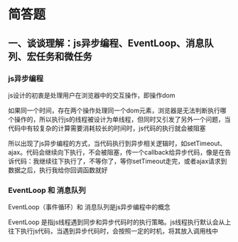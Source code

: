 # 简答题

## 一、谈谈理解：js异步编程、EventLoop、消息队列、宏任务和微任务

### js异步编程

js设计的初衷是处理用户在浏览器中的交互操作，即操作dom

如果同一个时间，存在两个操作处理同一个dom元素，浏览器是无法判断执行哪个操作的，所以执行js的线程被设计为单线程，但同时又引发了另外一个问题，当代码中有较复杂的计算需要消耗较长的时间时，js代码的执行就会被阻塞

所以出现了js异步编程的方式，当代码执行到异步相关逻辑时，如setTimeout、ajax。代码会继续向下执行，不会被阻塞，传一个callback给异步代码，像是在告诉代码：我继续往下执行了，不等你了，等你setTimeout走完，或者ajax请求到数据之后，执行我给你回调函数就好

### EventLoop 和 消息队列

EventLoop（事件循环）和 消息队列是js异步编程中的概念

EventLoop 是指js线程遇到同步和异步代码时的执行策略。js线程执行默认会从上往下执行js代码，当遇到异步代码时，会按照一定的时机，将其放入调用栈中
